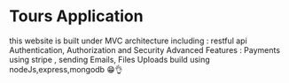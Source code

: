 # Tours Application
this website is built under MVC architecture including :
restful api
Authentication, Authorization and Security
Advanced Features :
Payments using stripe  , 
sending Emails, 
Files Uploads
build using nodeJs,express,mongodb 😁👌


